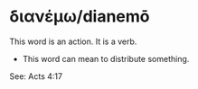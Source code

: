 # διανέμω/dianemō

This word is an action. It is a verb. 

* This word can mean to distribute something.

See: Acts 4:17

